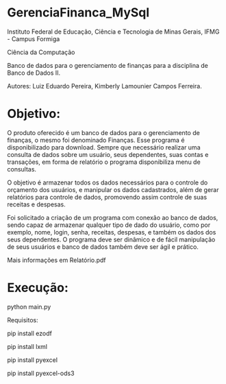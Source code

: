 # GerenciaFinanca_MySql

Instituto Federal de Educação, Ciência e Tecnologia de Minas Gerais, IFMG - Campus Formiga

Ciência da Computação

Banco de dados para o gerenciamento de finanças para a disciplina de Banco de Dados II.

Autores: Luiz Eduardo Pereira, Kimberly Lamounier Campos Ferreira.

# Objetivo:

O produto oferecido é um banco de dados para o gerenciamento de finanças, o mesmo foi denominado Finanças. Esse programa é disponibilizado para download. Sempre que necessário realizar uma consulta de dados sobre um usuário, seus dependentes, suas contas e transações, em forma de relatório o programa disponibiliza menu de consultas.

O objetivo é armazenar todos os dados necessários para o controle do orçamento dos usuários, e manipular os dados cadastrados, além de gerar relatórios para controle de dados, promovendo assim controle de suas receitas e despesas.

Foi solicitado a criação de um programa com conexão ao banco de dados, sendo capaz de armazenar qualquer tipo de dado do usuário, como por exemplo, nome, login, senha, receitas, despesas, e também os dados dos seus dependentes. O programa deve ser
dinâmico e de fácil manipulação de seus usuários e banco de dados também deve ser ágil e prático.

Mais informações em Relatório.pdf

# Execução:

python main.py

Requisitos:

pip install ezodf

pip install lxml

pip install pyexcel

pip install pyexcel-ods3
